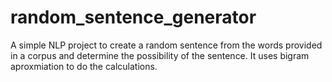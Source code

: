 # random_sentence_generator

A simple NLP project to create a random sentence from the words provided in a corpus and determine the possibility of the sentence.
It uses bigram aproxmiation to do the calculations.
